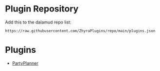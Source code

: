 # Plugin Repository

Add this to  the dalamud repo list:

`https://raw.githubusercontent.com/ZhyraPlugins/repo/main/plugins.json`

# Plugins

- [PartyPlanner](https://github.com/ZhyraPlugins/PartyPlanner)
